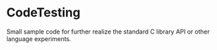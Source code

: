 # CodeTesting
Small sample code for further realize the standard C library API or other language experiments.
